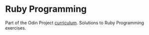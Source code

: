 # Ruby Programming

Part of the Odin Project [curriculum](https://www.theodinproject.com/courses/ruby-programming). Solutions to Ruby Programming exercises.
